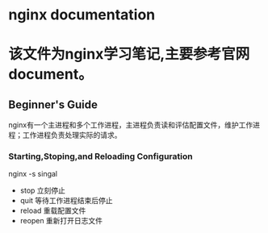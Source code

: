 # nginx documentation  
该文件为nginx学习笔记,主要参考官网document。
=================================================

## Beginner's Guide   
nginx有一个主进程和多个工作进程，主进程负责读和评估配置文件，维护工作进程；工作进程负责处理实际的请求。

### Starting,Stoping,and Reloading Configuration   
nginx -s singal  
* stop  立刻停止  
* quit  等待工作进程结束后停止  
* reload  重载配置文件  
* reopen  重新打开日志文件  
